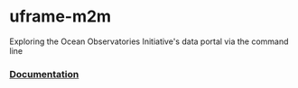 # uframe-m2m

Exploring the Ocean Observatories Initiative's data portal via the command
line

<a href="https://github.com/kerfoot/uframe-m2m/wiki"><h3>Documentation</h3></a>

